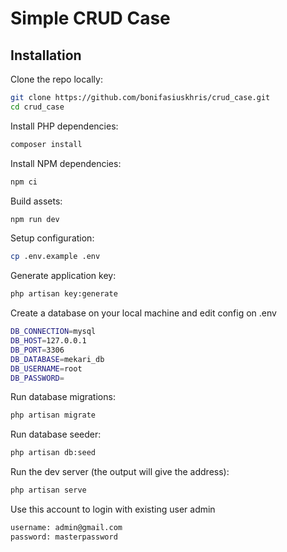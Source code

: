 # Simple CRUD Case 

## Installation

Clone the repo locally:

```sh
git clone https://github.com/bonifasiuskhris/crud_case.git
cd crud_case
```

Install PHP dependencies:

```sh
composer install
```

Install NPM dependencies:

```sh
npm ci
```

Build assets:

```sh
npm run dev
```

Setup configuration:

```sh
cp .env.example .env
```

Generate application key:

```sh
php artisan key:generate
```

Create a database on your local machine and edit config on .env

```sh
DB_CONNECTION=mysql
DB_HOST=127.0.0.1
DB_PORT=3306
DB_DATABASE=mekari_db
DB_USERNAME=root
DB_PASSWORD=
```

Run database migrations:

```sh
php artisan migrate
```

Run database seeder:

```sh
php artisan db:seed
```

Run the dev server (the output will give the address):

```sh
php artisan serve
```

Use this account to login with existing user admin

```sh
username: admin@gmail.com
password: masterpassword
```
